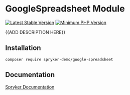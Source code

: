 # GoogleSpreadsheet Module
[![Latest Stable Version](https://poser.pugx.org/spryker-demo/google-spreadsheet/v/stable.svg)](https://packagist.org/packages/spryker-demo/google-spreadsheet)
[![Minimum PHP Version](https://img.shields.io/badge/php-%3E%3D%207.4-8892BF.svg)](https://php.net/)

{{ADD DESCRIPTION HERE}}

## Installation

```
composer require spryker-demo/google-spreadsheet
```

## Documentation

[Spryker Documentation](https://academy.spryker.com/developing_with_spryker/module_guide/modules.html)
